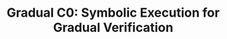 ---
title: "Gradual C0: Symbolic Execution for Gradual Verification"
authors: Jenna DiVincenzo, Ian McCormack, Hemant Gouni, Jacob Gorenburg, Jan-Paul Ramos-Dávila, Mona Zhang, Conrad Zimmerman, Joshua Sunshine, Éric Tanter, Jonathan Aldrich
type: 
category: journal
conf: TOPLAS
in: "ACM Transactions on Programming Languages and Systems"
year: 2024
month: December
dates: Volume 46 , Issue 4 
pages: "Article No.: 14, 1–57, https://doi.org/10.1145/3704808"
web_link: https://dl.acm.org/doi/10.1145/3704808
---